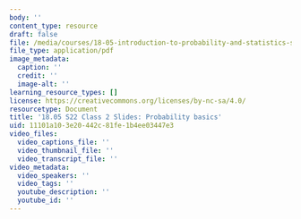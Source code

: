 ```yaml
---
body: ''
content_type: resource
draft: false
file: /media/courses/18-05-introduction-to-probability-and-statistics-spring-2022/mit18_05s22_class2-slides.pdf
file_type: application/pdf
image_metadata:
  caption: ''
  credit: ''
  image-alt: ''
learning_resource_types: []
license: https://creativecommons.org/licenses/by-nc-sa/4.0/
resourcetype: Document
title: '18.05 S22 Class 2 Slides: Probability basics'
uid: 11101a10-3e20-442c-81fe-1b4ee03447e3
video_files:
  video_captions_file: ''
  video_thumbnail_file: ''
  video_transcript_file: ''
video_metadata:
  video_speakers: ''
  video_tags: ''
  youtube_description: ''
  youtube_id: ''
---
```

